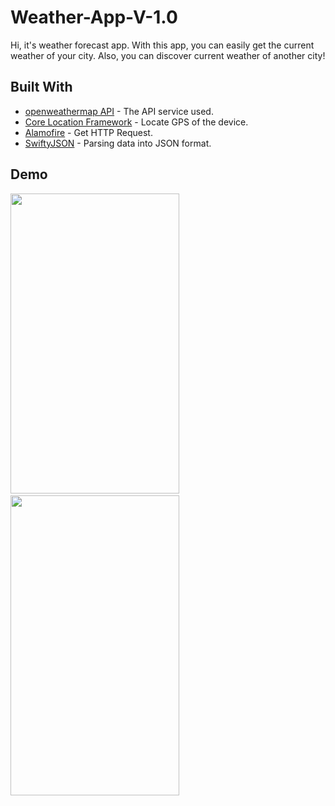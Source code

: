 # Weather-App-V-1.0

Hi, it's weather forecast app. With this app, you can easily get the current weather of your city. Also, you can discover current weather of another city!

## Built With 
* [openweathermap API](https://openweathermap.org/api) - The API service used.
* [Core Location Framework](https://developer.apple.com/documentation/corelocation) - Locate GPS of the device.
* [Alamofire](https://cocoapods.org/?q=Alamofire) - Get HTTP Request.
* [SwiftyJSON](https://cocoapods.org/?q=SWIFTYJSON) - Parsing data into JSON format.

## Demo
<img src="" width="270"   height="480"/> ` ` <img src="" width="270" height="480"/>
